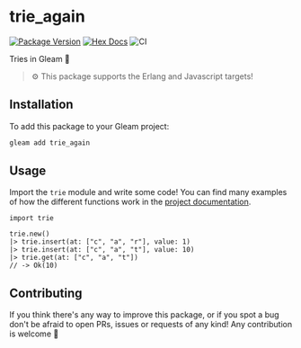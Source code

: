# trie_again

[![Package Version](https://img.shields.io/hexpm/v/trie_again)](https://hex.pm/packages/trie_again)
[![Hex Docs](https://img.shields.io/badge/hex-docs-ffaff3)](https://hexdocs.pm/trie_again/)
![CI](https://github.com/giacomocavalieri/trie_again/workflows/CI/badge.svg?branch=main)

Tries in Gleam 🌳

> ⚙️ This package supports the Erlang and Javascript targets!

## Installation

To add this package to your Gleam project:

```sh
gleam add trie_again
```

## Usage

Import the `trie` module and write some code! You can find many examples of how the different functions work in the [project documentation](https://hexdocs.pm/trie_again/).

```gleam
import trie

trie.new()
|> trie.insert(at: ["c", "a", "r"], value: 1)
|> trie.insert(at: ["c", "a", "t"], value: 10)
|> trie.get(at: ["c", "a", "t"])
// -> Ok(10)
```

## Contributing

If you think there's any way to improve this package, or if you spot a bug don't be afraid to open PRs, issues or requests of any kind! Any contribution is welcome 💜
